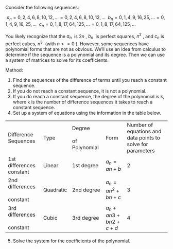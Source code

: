 Consider the following sequences:

 $a_n = 0,2,4,6,8,10,12,... = 0,2 ,4,6,8,10,12,...$
 $b_n = 0,1,4,9,16,25,... = 0,1,4,9,16,25,...$
 $c_n = 0,1,8,17,64,125,... = 0,1,8,17,64,125,...$

  
You likely recognize that the $a_n$  is $2n$ , $b_n$  is perfect squares, $n^2$ , and $c_n$ is perfect cubes, $n^3$  (with $n>=0$ ). However, some sequences have polynomial forms that are not as obvious. We’ll use an idea from calculus to determine if the sequence is a polynomial and its degree. Then we can use a system of matrices to solve for its coefficients.

  
Method:  
1) Find the sequences of the difference of terms until you reach a constant sequence.  
2) If you do not reach a constant sequence, it is not a polynomial.  
3) If you do reach a constant sequence, the degree of the polynomial is k, where k is the number of difference sequences it takes to reach a constant sequence.  
4) Set up a system of equations using the information in the table below.

|   |   |   |   |   |
|---|---|---|---|---|
|Difference Sequences|Type|Degree<br><br>of Polynomial|Form|Number of equations and data points to solve for parameters|
|1st differences constant|Linear|1st degree|$a_n=an+b$|2|
|2nd differences<br><br>constant|Quadratic|2nd degree|$a_n=an^2+bn+c$|3|
|3rd differences<br><br>constant|Cubic|3rd degree|$a_n+an3+bn2+c+d$|4|

  
5) Solve the system for the coefficients of the polynomial.